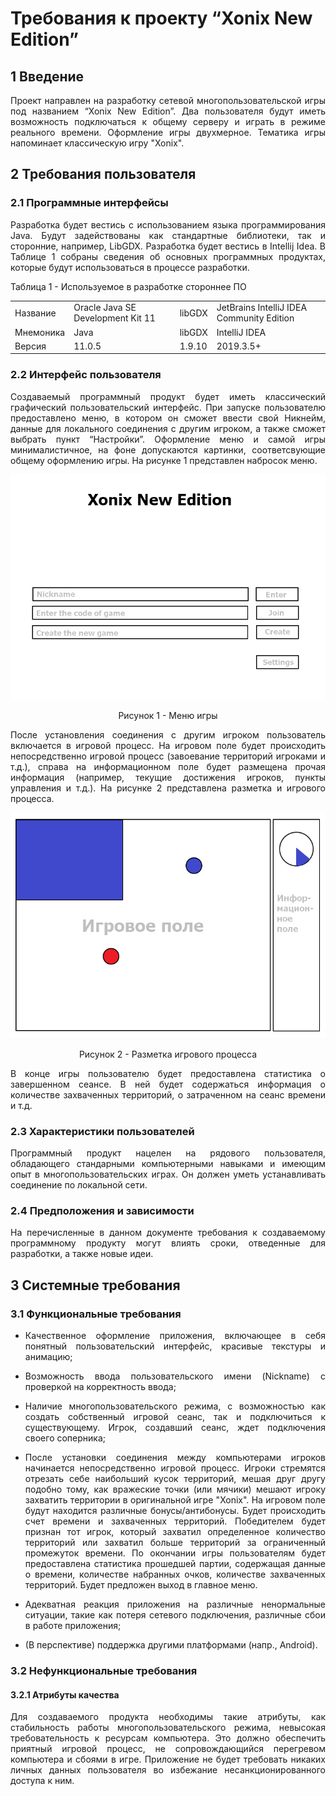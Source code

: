 <h1>Требования к проекту “Xonix New Edition”</h1>
<h2>1 Введение</h2>
<p align = "justify">Проект направлен на разработку сетевой многопользовательской игры под названием “Xonix New Edition”. Два пользователя будут иметь возможность подключаться к общему серверу и играть в режиме реального времени. Оформление игры двухмерное. Тематика игры напоминает классическую игру "Xonix".</p>
<h2>2 Требования пользователя</h2>
<h3>2.1 Программные интерфейсы</h3>
<p align = "justify">Разработка будет вестись с использованием языка программирования Java. Будут задействованы как стандартные библиотеки, так и сторонние, например, LibGDX. Разработка будет вестись в Intellij Idea. В Таблице 1 собраны сведения об основных программных продуктах, которые будут использоваться в процессе разработки.</p>

Таблица 1 - Используемое в разработке стороннее ПО
<table align="center">
  <tr>
    <td>Название</td>
    <td>Oracle Java SE Development Kit 11</td>
    <td>libGDX</td>
    <td>JetBrains IntelliJ IDEA Community Edition </td>
  </tr>
    <tr>
    <td>Мнемоника</td>
    <td>Java</td>
    <td>libGDX</td>
    <td>IntelliJ IDEA</td>
  </tr>
    <tr>
    <td>Версия</td>
    <td>11.0.5</td>
    <td>1.9.10</td>
    <td>2019.3.5+</td>
  </tr>
</table>
<h3>2.2 Интерфейс пользователя</h3>
<p align = "justify">Создаваемый программный продукт будет иметь классический графический пользовательский интерфейс. При запуске пользователю предоставлено меню, в котором он сможет ввести свой Никнейм, данные для локального соединения с другим игроком, а также сможет выбрать пункт “Настройки”. Оформление меню и самой игры минималистичное, на фоне допускаются картинки, соответсвующие общему оформлению игры. На рисунке 1 представлен набросок меню.
<p align="center">
<img src="images/image_1.png" alt="Меню игры">
</p>
<p align = "center">Рисунок 1 - Меню игры</p>

<p align = "justify">После установления соединения с другим игроком пользователь включается в игровой процесс. На игровом поле будет происходить непосредственно игровой процесс (завоевание территорий игроками и т.д.), справа на информационном поле будет размещена прочая информация (например, текущие достижения игроков, пункты управления и т.д.). На рисунке 2 представлена разметка и игрового процесса.</p>
<p align="center">
<img src="images/image_2_new.png" alt="Разметка игрового процесса">
</p> 
<p align = "center">Рисунок 2 - Разметка игрового процесса</p>
<p align = "justify">В конце игры пользователю будет предоставлена статистика о завершенном сеансе. В ней будет содержаться информация о количестве захваченных территорий, о затраченном на сеанс времени и т.д.</p> 
<h3>2.3 Характеристики пользователей</h3>
<p align = "justify">Программный продукт нацелен на рядового пользователя, обладающего стандарными компьютерными навыками и имеющим опыт в многопользовательских играх. Он должен уметь устанавливать соединение по локальной сети.</p>
<h3>2.4 Предположения и зависимости</h3>
<p align = "justify">На перечисленные в данном документе требования к создаваемому программному продукту могут влиять сроки, отведенные для разработки, а также новые идеи.</p>
<h2>3 Системные требования</h2>
<h3>3.1 Функциональные требования</h3>
<ul>
 <li><p align = "justify">Качественное оформление приложения, включающее в себя понятный пользовательский интерфейс, красивые текстуры и анимацию;</p></li>
 <li><p align = "justify">Возможность ввода пользовательского имени (Nickname) с проверкой на корректность ввода;</p></li>
 <li><p align = "justify">Наличие многопользовательского режима, с возможностью как создать собственный игровой сеанс, так и подключиться к существующему. Игрок, создавший сеанс, ждет подключения своего соперника;</p></li>
 <li><p align = "justify">После установки соединения между компьютерами игроков начинается непосредственно игровой процесс. Игроки стремятся отрезать себе наибольший кусок территорий, мешая друг другу подобно тому, как вражеские точки (или мячики) мешают игроку захватить территории в оригинальной игре "Xonix". На игровом поле будут находится различные бонусы/антибонусы. Будет происходить счет времени и захваченных территорий. Победителем будет признан тот игрок, который захватил определенное количество территорий или захватил больше территорий за ограниченный промежуток времени. По окончании игры пользователям будет предоставлена статистика прошедшей партии, содержащая данные о времени, количестве набранных очков, количестве захваченных территорий. Будет предложен выход в главное меню.</p></li>
 <li><p align = "justify">Адекватная реакция приложения на различные ненормальные ситуации, такие как потеря сетевого подключения, различные сбои в работе приложения;</p></li>
 <li><p align = "justify">(В перспективе) поддержка другими платформами (напр., Android).</p></li>
</ul>
<h3>3.2 Нефункциональные требования</h3>
<h4>3.2.1 Атрибуты качества</h4>
<p align = "justify">Для создаваемого продукта необходимы такие атрибуты, как стабильность работы многопользовательского режима, невысокая требовательность к ресурсам компьютера. Это должно обеспечить приятный игровой процесс, не сопровождающийся перегревом компьютера и сбоями в игре. Приложение не будет требовать никаких личных данных пользователя во избежание несанкционированного доступа к ним.</p>
